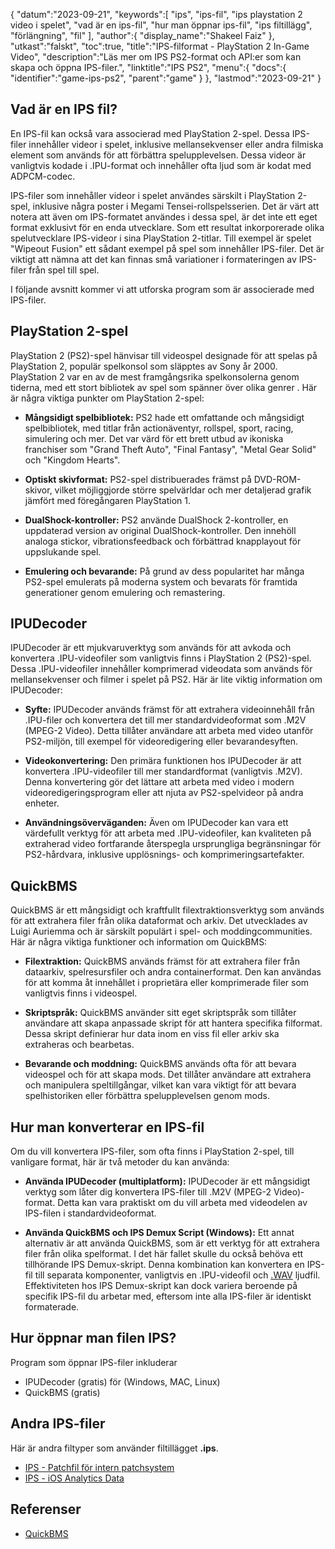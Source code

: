 {
"datum":"2023-09-21",
   "keywords":[
"ips",
"ips-fil",
"ips playstation 2 video i spelet",
"vad är en ips-fil",
"hur man öppnar ips-fil",
"ips filtillägg",
"förlängning",
"fil"
],
   "author":{
"display_name":"Shakeel Faiz"
},
"utkast":"falskt",
"toc":true,
"title":"IPS-filformat - PlayStation 2 In-Game Video",
   "description":"Läs mer om IPS PS2-format och API:er som kan skapa och öppna IPS-filer.",
   "linktitle":"IPS PS2",
   "menu":{
      "docs":{
         "identifier":"game-ips-ps2",
         "parent":"game"
}
},
"lastmod":"2023-09-21"
}

## Vad är en IPS fil?

En IPS-fil kan också vara associerad med PlayStation 2-spel. Dessa IPS-filer innehåller videor i spelet, inklusive mellansekvenser eller andra filmiska element som används för att förbättra spelupplevelsen. Dessa videor är vanligtvis kodade i .IPU-format och innehåller ofta ljud som är kodat med ADPCM-codec.

IPS-filer som innehåller videor i spelet användes särskilt i PlayStation 2-spel, inklusive några poster i Megami Tensei-rollspelsserien. Det är värt att notera att även om IPS-formatet användes i dessa spel, är det inte ett eget format exklusivt för en enda utvecklare. Som ett resultat inkorporerade olika spelutvecklare IPS-videor i sina PlayStation 2-titlar. Till exempel är spelet "Wipeout Fusion" ett sådant exempel på spel som innehåller IPS-filer. Det är viktigt att nämna att det kan finnas små variationer i formateringen av IPS-filer från spel till spel.

I följande avsnitt kommer vi att utforska program som är associerade med IPS-filer.

## PlayStation 2-spel

PlayStation 2 (PS2)-spel hänvisar till videospel designade för att spelas på PlayStation 2, populär spelkonsol som släpptes av Sony år 2000. PlayStation 2 var en av de mest framgångsrika spelkonsolerna genom tiderna, med ett stort bibliotek av spel som spänner över olika genrer . Här är några viktiga punkter om PlayStation 2-spel:

- **Mångsidigt spelbibliotek:** PS2 hade ett omfattande och mångsidigt spelbibliotek, med titlar från actionäventyr, rollspel, sport, racing, simulering och mer. Det var värd för ett brett utbud av ikoniska franchiser som "Grand Theft Auto", "Final Fantasy", "Metal Gear Solid" och "Kingdom Hearts".

- **Optiskt skivformat:** PS2-spel distribuerades främst på DVD-ROM-skivor, vilket möjliggjorde större spelvärldar och mer detaljerad grafik jämfört med föregångaren PlayStation 1.

- **DualShock-kontroller:** PS2 använde DualShock 2-kontroller, en uppdaterad version av original DualShock-kontroller. Den innehöll analoga stickor, vibrationsfeedback och förbättrad knapplayout för uppslukande spel.

- **Emulering och bevarande:** På grund av dess popularitet har många PS2-spel emulerats på moderna system och bevarats för framtida generationer genom emulering och remastering.

## IPUDecoder

IPUDecoder är ett mjukvaruverktyg som används för att avkoda och konvertera .IPU-videofiler som vanligtvis finns i PlayStation 2 (PS2)-spel. Dessa .IPU-videofiler innehåller komprimerad videodata som används för mellansekvenser och filmer i spelet på PS2. Här är lite viktig information om IPUDecoder:

- **Syfte:** IPUDecoder används främst för att extrahera videoinnehåll från .IPU-filer och konvertera det till mer standardvideoformat som .M2V (MPEG-2 Video). Detta tillåter användare att arbeta med video utanför PS2-miljön, till exempel för videoredigering eller bevarandesyften.

- **Videokonvertering:** Den primära funktionen hos IPUDecoder är att konvertera .IPU-videofiler till mer standardformat (vanligtvis .M2V). Denna konvertering gör det lättare att arbeta med video i modern videoredigeringsprogram eller att njuta av PS2-spelvideor på andra enheter.

- **Användningsöverväganden:** Även om IPUDecoder kan vara ett värdefullt verktyg för att arbeta med .IPU-videofiler, kan kvaliteten på extraherad video fortfarande återspegla ursprungliga begränsningar för PS2-hårdvara, inklusive upplösnings- och komprimeringsartefakter.

## QuickBMS

QuickBMS är ett mångsidigt och kraftfullt filextraktionsverktyg som används för att extrahera filer från olika dataformat och arkiv. Det utvecklades av Luigi Auriemma och är särskilt populärt i spel- och moddingcommunities. Här är några viktiga funktioner och information om QuickBMS:

- **Filextraktion:** QuickBMS används främst för att extrahera filer från dataarkiv, spelresursfiler och andra containerformat. Den kan användas för att komma åt innehållet i proprietära eller komprimerade filer som vanligtvis finns i videospel.

- **Skriptspråk:** QuickBMS använder sitt eget skriptspråk som tillåter användare att skapa anpassade skript för att hantera specifika filformat. Dessa skript definierar hur data inom en viss fil eller arkiv ska extraheras och bearbetas.

- **Bevarande och moddning:** QuickBMS används ofta för att bevara videospel och för att skapa mods. Det tillåter användare att extrahera och manipulera speltillgångar, vilket kan vara viktigt för att bevara spelhistoriken eller förbättra spelupplevelsen genom mods.

## Hur man konverterar en IPS-fil

Om du vill konvertera IPS-filer, som ofta finns i PlayStation 2-spel, till vanligare format, här är två metoder du kan använda:

- **Använda IPUDecoder (multiplatform):** IPUDecoder är ett mångsidigt verktyg som låter dig konvertera IPS-filer till .M2V (MPEG-2 Video)-format. Detta kan vara praktiskt om du vill arbeta med videodelen av IPS-filen i standardvideoformat.

- **Använda QuickBMS och IPS Demux Script (Windows):** Ett annat alternativ är att använda QuickBMS, som är ett verktyg för att extrahera filer från olika spelformat. I det här fallet skulle du också behöva ett tillhörande IPS Demux-skript. Denna kombination kan konvertera en IPS-fil till separata komponenter, vanligtvis en .IPU-videofil och [.WAV](/sv/audio/wav/) ljudfil. Effektiviteten hos IPS Demux-skript kan dock variera beroende på specifik IPS-fil du arbetar med, eftersom inte alla IPS-filer är identiskt formaterade.

## Hur öppnar man filen IPS?

Program som öppnar IPS-filer inkluderar

- IPUDecoder (gratis) för (Windows, MAC, Linux)
- QuickBMS (gratis)

## Andra IPS-filer

Här är andra filtyper som använder filtillägget **.ips**.

- [IPS - Patchfil för intern patchsystem](/sv/game/ips/)
- [IPS - iOS Analytics Data](/sv/misc/ips/)

## Referenser
* [QuickBMS](http://aluigi.altervista.org/quickbms.htm)

